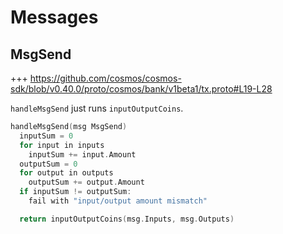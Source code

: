 <!--
order: 3
-->

# Messages

## MsgSend

+++ https://github.com/cosmos/cosmos-sdk/blob/v0.40.0/proto/cosmos/bank/v1beta1/tx.proto#L19-L28

`handleMsgSend` just runs `inputOutputCoins`.

```go
handleMsgSend(msg MsgSend)
  inputSum = 0
  for input in inputs
    inputSum += input.Amount
  outputSum = 0
  for output in outputs
    outputSum += output.Amount
  if inputSum != outputSum:
    fail with "input/output amount mismatch"

  return inputOutputCoins(msg.Inputs, msg.Outputs)
```

